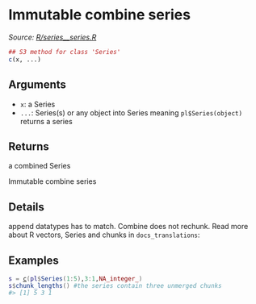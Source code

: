 # Immutable combine series

*Source: [R/series__series.R](https://github.com/pola-rs/r-polars/tree/main/R/series__series.R)*

```r
## S3 method for class 'Series'
c(x, ...)
```

## Arguments

- `x`: a Series
- `...`: Series(s) or any object into Series meaning `pl$Series(object)` returns a series

## Returns

a combined Series

Immutable combine series

## Details

append datatypes has to match. Combine does not rechunk. Read more about R vectors, Series and chunks in `docs_translations`:

## Examples

<pre class='r-example'><code><span class='r-in'><span><span class='va'>s</span> <span class='op'>=</span> <span class='fu'><a href='https://rdrr.io/r/base/c.html'>c</a></span><span class='op'>(</span><span class='va'>pl</span><span class='op'>$</span><span class='fu'>Series</span><span class='op'>(</span><span class='fl'>1</span><span class='op'>:</span><span class='fl'>5</span><span class='op'>)</span>,<span class='fl'>3</span><span class='op'>:</span><span class='fl'>1</span>,<span class='cn'>NA_integer_</span><span class='op'>)</span></span></span>
<span class='r-in'><span><span class='va'>s</span><span class='op'>$</span><span class='fu'>chunk_lengths</span><span class='op'>(</span><span class='op'>)</span> <span class='co'>#the series contain three unmerged chunks</span></span></span>
<span class='r-out co'><span class='r-pr'>#&gt;</span> [1] 5 3 1</span>
 </code></pre>